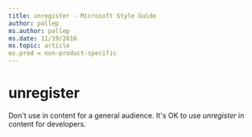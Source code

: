 ```yaml
---
title: unregister - Microsoft Style Guide
author: pallep
ms.author: pallep
ms.date: 11/19/2016
ms.topic: article
ms.prod = non-product-specific
---
```


# unregister

Don't use in content for a general audience. It's OK to use *unregister* in content for developers. 
